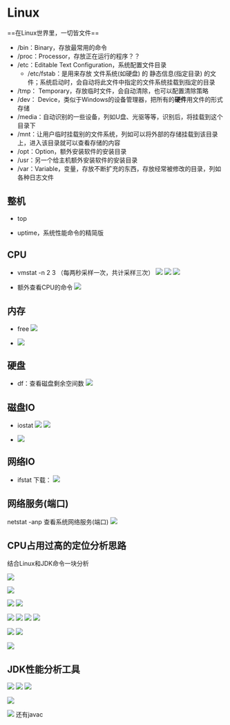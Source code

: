 # Linux

==在Linux世界里，一切皆文件==

- /bin：Binary，存放最常用的命令
- /proc：Processor，存放正在运行的程序？？
- /etc：Editable Text Configuration，系统配置文件目录
  - /etc/fstab：是用来存放 文件系统(如硬盘) 的 静态信息(指定目录) 的文件；系统启动时，会自动将此文件中指定的文件系统挂载到指定的目录
- /tmp： Temporary，存放临时文件，会自动清除，也可以配置清除策略
- /dev： Device，类似于Windows的设备管理器，把所有的**硬件**用文件的形式存储
- /media：自动识别的一些设备，列如U盘、光驱等等，识别后，将挂载到这个目录下
- /mnt：让用户临时挂载别的文件系统，列如可以将外部的存储挂载到该目录上，进入该目录就可以查看存储的内容
- /opt：Option，额外安装软件的安装目录
- /usr：另一个给主机额外安装软件的安装目录
- /var：Variable，变量，存放不断扩充的东西，存放经常被修改的目录，列如各种日志文件














## 整机
- top

- uptime，系统性能命令的精简版




## CPU
- vmstat -n 2 3    （每两秒采样一次，共计采样三次）
    ![](Linux.assets/20200123213355384_6841.png )
    ![](Linux.assets/20200123213736436_25428.png )
    ![](Linux.assets/20200123214423016_20485.png )

    
    
- 额外查看CPU的命令
    ![](Linux.assets/20200123214136645_886.png )

## 内存

- free
    ![](Linux.assets/20200123214730016_31588.png )

- ![](Linux.assets/20200123214917147_16852.png )


## 硬盘
- df：查看磁盘剩余空间数
    ![](Linux.assets/20200123215159985_25033.png)


## 磁盘IO
- iostat
    ![](Linux.assets/20200123215509747_334.png )
    ![](Linux.assets/20200123215622305_22791.png )

- ![](Linux.assets/20200123215835278_20913.png )


## 网络IO
- ifstat
    下载：
    ![](Linux.assets/20200123220118135_16419.png )

## 网络服务(端口)

netstat -anp 查看系统网络服务(端口)
![](Linux.assets/20200218161131544_8346.png )

## CPU占用过高的定位分析思路

结合Linux和JDK命令一块分析

![](Linux.assets/20200123224508327_15466.png )

![](Linux.assets/20200123224711828_23083.png )

![](Linux.assets/20200123224751769_29247.png )
![](Linux.assets/20200123221021232_999.png )

![](Linux.assets/20200123224825494_16492.png )
![](Linux.assets/20200123224843018_4955.png )
![](Linux.assets/20200123225544073_8217.png )
![](Linux.assets/20200123225717078_28525.png )

![](Linux.assets/20200123225841227_20026.png )
![](Linux.assets/20200123225936764_805.png )

![](Linux.assets/20200123230047886_2399.png )

## JDK性能分析工具

![](Linux.assets/20200124082304657_23337.png )
![](Linux.assets/20200124082243019_16471.png )
![](Linux.assets/20200124082338256_32190.png )

![](Linux.assets/20200124081551618_22122.png)

![](Linux.assets/20200124081737518_21039.png )
还有javac
